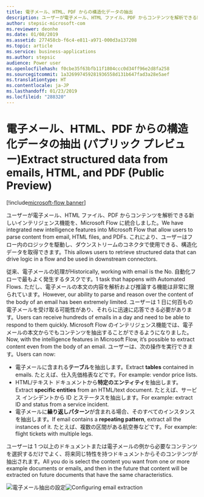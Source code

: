 ```yaml
---
title: 電子メール、HTML、PDF からの構造化データの抽出
description: ユーザーが電子メール、HTML ファイル、PDF からコンテンツを解析できる新しいインテリジェンス機能を、Microsoft Flow に統合しました。
author: stepsic-microsoft-com
ms.reviewer: deonhe
ms.date: 01/08/2019
ms.assetid: 277458cb-f6c4-e811-a971-000d3a137208
ms.topic: article
ms.service: business-applications
ms.author: stepsic
audience: Power user
ms.openlocfilehash: f0cbe35f63bfb11f1804ccc0d34ff96e2d8fa258
ms.sourcegitcommit: 1a326997459281936558d131b647fad3a28e5aef
ms.translationtype: HT
ms.contentlocale: ja-JP
ms.lasthandoff: 01/23/2019
ms.locfileid: "288320"
---
```

# <a name="extract-structured-data-from-emails-html-and-pdf-public-preview"></a><span data-ttu-id="4c719-103">電子メール、HTML、PDF からの構造化データの抽出 (パブリック プレビュー)</span><span class="sxs-lookup"><span data-stu-id="4c719-103">Extract structured data from emails, HTML, and PDF (Public Preview)</span></span>


[!include[microsoft-flow banner](../includes/microsoft-flow.md)]

<span data-ttu-id="4c719-104">ユーザーが電子メール、HTML ファイル、PDF からコンテンツを解析できる新しいインテリジェンス機能を、Microsoft Flow に統合しました。</span><span class="sxs-lookup"><span data-stu-id="4c719-104">We have integrated new intelligence features into Microsoft Flow that allow users to parse content from email, HTML files, and PDFs.</span></span> <span data-ttu-id="4c719-105">これにより、ユーザーはフロー内のロジックを駆動し、ダウンストリームのコネクタで使用できる、構造化データを取得できます。</span><span class="sxs-lookup"><span data-stu-id="4c719-105">This allows users to retrieve structured data that can drive logic in a flow and be used in downstream connectors.</span></span>

<span data-ttu-id="4c719-106">従来、電子メールの処理が</span><span class="sxs-lookup"><span data-stu-id="4c719-106">Historically, working with email is the No.</span></span> <span data-ttu-id="4c719-107">自動化フローで最もよく発生するタスクです。</span><span class="sxs-lookup"><span data-stu-id="4c719-107">1 task that happens with Automated Flows.</span></span> <span data-ttu-id="4c719-108">ただし、電子メールの本文の内容を解析および推論する機能は非常に限られています。</span><span class="sxs-lookup"><span data-stu-id="4c719-108">However, our ability to parse and reason over the content of the body of an email has been extremely limited.</span></span> <span data-ttu-id="4c719-109">ユーザーは 1 日に何百もの電子メールを受け取る可能性があり、それらに迅速に応答できる必要があります。</span><span class="sxs-lookup"><span data-stu-id="4c719-109">Users can receive hundreds of emails in a day and need to be able to respond to them quickly.</span></span> <span data-ttu-id="4c719-110">Microsoft Flow のインテリジェンス機能では、電子メールの本文からでもコンテンツを抽出することができるようになりました。</span><span class="sxs-lookup"><span data-stu-id="4c719-110">Now, with the intelligence features in Microsoft Flow, it’s possible to extract content even from the body of an email.</span></span> <span data-ttu-id="4c719-111">ユーザーは、次の操作を実行できます。</span><span class="sxs-lookup"><span data-stu-id="4c719-111">Users can now:</span></span>

- <span data-ttu-id="4c719-112">電子メールに含まれる**テーブル**を抽出します。</span><span class="sxs-lookup"><span data-stu-id="4c719-112">Extract **tables** contained in emails.</span></span> <span data-ttu-id="4c719-113">たとえば、仕入先価格表などです。</span><span class="sxs-lookup"><span data-stu-id="4c719-113">For example: vendor price lists.</span></span>
- <span data-ttu-id="4c719-114">HTML/テキスト ドキュメントから**特定のエンティティ**を抽出します。</span><span class="sxs-lookup"><span data-stu-id="4c719-114">Extract **specific entities** from an HTML/text document.</span></span> <span data-ttu-id="4c719-115">たとえば、サービス インシデントから ID とステータスを抽出します。</span><span class="sxs-lookup"><span data-stu-id="4c719-115">For example: extract ID and status from a service incident.</span></span>
- <span data-ttu-id="4c719-116">電子メールに**繰り返しパターン**が含まれる場合、そのすべてのインスタンスを抽出します。</span><span class="sxs-lookup"><span data-stu-id="4c719-116">If email contains a **repeating pattern**, extract all the instances of it.</span></span> <span data-ttu-id="4c719-117">たとえば、複数の区間がある航空券などです。</span><span class="sxs-lookup"><span data-stu-id="4c719-117">For example: flight tickets with multiple legs.</span></span>

<span data-ttu-id="4c719-118">ユーザーは 1 つ以上のドキュメントまたは電子メールの例から必要なコンテンツを選択するだけでよく、将来同じ特性を持つドキュメントからそのコンテンツが抽出されます。</span><span class="sxs-lookup"><span data-stu-id="4c719-118">All you do is select the content you want from one or more example documents or emails, and then in the future that content will be extracted on future documents that have the same characteristics.</span></span>

<span data-ttu-id="4c719-119">![電子メール抽出の設定](media/EmailExtraction-1.png "電子メール抽出の設定")</span><span class="sxs-lookup"><span data-stu-id="4c719-119">![Configuring email extraction](media/EmailExtraction-1.png "Configuring email extraction")</span></span>
